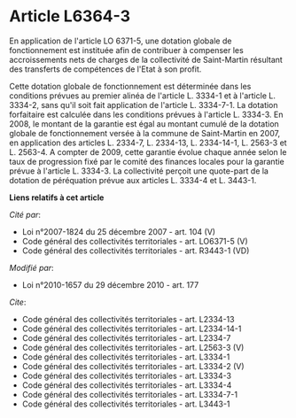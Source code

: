 # Article L6364-3

En application de l'article LO 6371-5, une dotation globale de fonctionnement est instituée afin de contribuer à compenser
les accroissements nets de charges de la collectivité de Saint-Martin résultant des transferts de compétences de l'Etat à son
profit. 

Cette dotation globale de fonctionnement est déterminée dans les conditions prévues au premier alinéa de l'article L. 3334-1
et à l'article L. 3334-2, sans qu'il soit fait application de l'article L. 3334-7-1. La dotation forfaitaire est calculée
dans les conditions prévues à l'article L. 3334-3. En 2008, le montant de la garantie est égal au montant cumulé de la
dotation globale de fonctionnement versée à la commune de Saint-Martin en 2007, en application des articles L. 2334-7, L.
2334-13, L. 2334-14-1, L. 2563-3 et L. 2563-4. A compter de 2009, cette garantie évolue chaque année selon le taux de
progression fixé par le comité des finances locales pour la garantie prévue à l'article L. 3334-3. La collectivité perçoit
une quote-part de la dotation de péréquation prévue aux articles L. 3334-4 et L. 3443-1.

**Liens relatifs à cet article**

_Cité par_:

  - Loi n°2007-1824 du 25 décembre 2007 - art. 104 (V)
  - Code général des collectivités territoriales - art. LO6371-5 (V)
  - Code général des collectivités territoriales - art. R3443-1 (VD)

_Modifié par_:

  - Loi n°2010-1657 du 29 décembre 2010 - art. 177

_Cite_:

  - Code général des collectivités territoriales - art. L2334-13
  - Code général des collectivités territoriales - art. L2334-14-1
  - Code général des collectivités territoriales - art. L2334-7
  - Code général des collectivités territoriales - art. L2563-3 (V)
  - Code général des collectivités territoriales - art. L3334-1
  - Code général des collectivités territoriales - art. L3334-2 (V)
  - Code général des collectivités territoriales - art. L3334-3
  - Code général des collectivités territoriales - art. L3334-4
  - Code général des collectivités territoriales - art. L3334-7-1
  - Code général des collectivités territoriales - art. L3443-1
